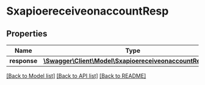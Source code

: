 # SxapioereceiveonaccountResp

## Properties
Name | Type | Description | Notes
------------ | ------------- | ------------- | -------------
**response** | [**\Swagger\Client\Model\SxapioereceiveonaccountResponse**](SxapioereceiveonaccountResponse.md) |  | [optional] 

[[Back to Model list]](../README.md#documentation-for-models) [[Back to API list]](../README.md#documentation-for-api-endpoints) [[Back to README]](../README.md)


